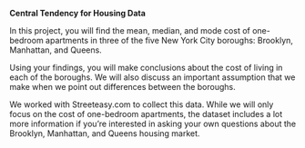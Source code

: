 **Central Tendency for Housing Data**

In this project, you will find the mean, median, and mode cost of one-bedroom apartments in three of the five New York City boroughs: Brooklyn, Manhattan, and Queens.

Using your findings, you will make conclusions about the cost of living in each of the boroughs. We will also discuss an important assumption that we make when we point out differences between the boroughs.

We worked with Streeteasy.com to collect this data. While we will only focus on the cost of one-bedroom apartments, the dataset includes a lot more information if you’re interested in asking your own questions about the Brooklyn, Manhattan, and Queens housing market.
